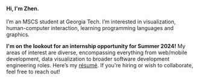 #### Hi, I'm Zhen.

I’m an MSCS student at Georgia Tech. I’m interested in visualization, human-computer interaction, learning programming languages and graphics.

**I'm on the lookout for an internship opportunity for Summer 2024!** My areas of interest are diverse, encompassing everything from web/mobile development, data visualization to broader software development engineering roles. Here’s my [résumé](https://lizhen.me/files/ZhenLi_Resume.pdf). If you're hiring or wish to collaborate, feel free to reach out!

